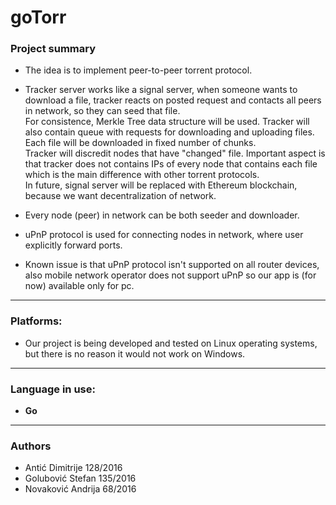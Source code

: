 # goTorr

### Project summary

* The idea is to implement peer-to-peer torrent protocol. 

* Tracker server works like a signal server, when someone wants to download a file, tracker reacts on posted request and contacts all peers in network, so they can seed that file.  
For consistence, Merkle Tree data structure will be used. Tracker will also contain queue with requests for downloading and uploading files. Each file will be downloaded in fixed number of chunks.  
Tracker will discredit nodes that have "changed" file. Important aspect is that tracker does not contains IPs of every node that contains each file which is the main difference with other torrent protocols. 
<br>In future, signal server will be replaced with Ethereum blockchain, because we want decentralization of network.
* Every node (peer) in network can be both seeder and downloader.
* uPnP protocol is used for connecting nodes in network, where user explicitly forward ports.
* Known issue is that uPnP protocol isn't supported on all router devices, also mobile network operator does not support uPnP so our app is (for now) available only for pc.
***
### Platforms:
* Our project is being developed and tested on Linux operating systems, but there is no reason it would not work on Windows.  
***
### Language in use:  
* __Go__
***
### Authors  
* Antić Dimitrije 128/2016  
* Golubović Stefan 135/2016  
* Novaković Andrija 68/2016  
